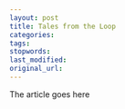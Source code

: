 ```yaml
---
layout: post
title: Tales from the Loop
categories:
tags:
stopwords:
last_modified:
original_url: 
---
```


The article goes here

